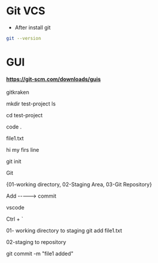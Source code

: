 # Git VCS

* After install git

```bash
git --version
```

# GUI

#### https://git-scm.com/downloads/guis


gitkraken

mkdir test-project
ls

cd test-project

code .


file1.txt

hi my firs line


git init


Git

{01-working directory, 02-Staging Area, 03-Git Repository}


Add -----> commit


vscode


Ctrl + `

01- working directory to staging 
git add file1.txt

02-staging to repository

git commit -m "file1 added"
































  
